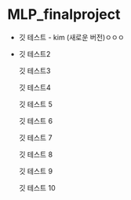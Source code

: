 # MLP_finalproject

- 깃 테스트 - kim (새로운 버전)ㅇㅇㅇ

- 깃 테스트2

  깃 테스트3
  
  깃 테스트4

  깃 테스트 5
  
  깃 테스트 6
  
  깃 테스트 7

  깃 테스트 8
  
  깃 테스트 9
  
  깃 테스트 10
